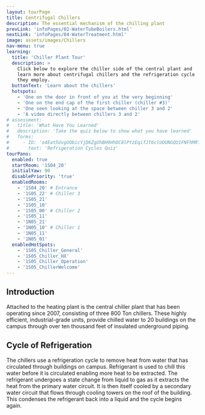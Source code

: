 ```yaml
---
layout: tourPage
title: Centrifugal Chillers
description: The essential mechanism of the chilling plant
prevLink: 'infoPages/02-WaterTubeBoilers.html'
nextLink: 'infoPages/04-WaterTreatment.html'
image: assets/images/Chillers
nav-menu: true
learning:
  title: 'Chiller Plant Tour'
  description: >
    Click below to explore the chiller side of the central plant and
    learn more about centrifugal chillers and the refrigeration cycle
    they employ.
  buttonText: 'Learn about the chillers'
  hotspots:
    - 'One on the door in front of you at the very beginning'
    - 'One on the end cap of the first chiller (chiller #3)'
    - 'One seen looking at the space between chiller 3 and 2'
    - 'A video directly between chillers 3 and 2'
# assessment:
#   title: 'What Have You Learned'
#   description: 'Take the quiz below to show what you have learned'
#   forms:
#     - ID: 'o4Eat5UvgUObicYjQ6ZgUhBH9HhOC8lPtzEqifJT6clUOUNGQU1FNFhMRTBLREc1RENEOUwyREtLQy4u'
#       text: 'Refrigeration Cycles Quiz'
tourPano:
  enabled: true
  startRoom: '1S04_20'
  initialYaw: 90
  disablePriority: 'true'
  enabledRooms:
    - '1S04_20' # Entrance
    - '1S05_22' # Chiller 3
    - '1S05_21'
    - '1S05_10'
    - '1S05_00' # Chiller 2
    - '1S05_11'
    - '1N05_21'
    - '1N05_10' # Chiller 1
    - '1N05_11'
    - '1N05_01'
  enabledHotSpots:
    - '1S05_Chiller_General'
    - '1S05_Chiller_HX'
    - '1S05_Chiller_Operation'
    - '1S05_ChillerWelcome'
---
```

## Introduction
Attached to the heating plant is the central chiller plant that has been operating since 2007, consisting of three 800 Ton chillers. These highly efficient, industrial-grade units, provide chilled water to 20 buildings on the campus through over ten thousand feet of insulated underground piping.

## Cycle of Refrigeration
The chillers use a refrigeration cycle to remove heat from water that has circulated through buildings on campus. Refrigerant is used to chill this water before it is circulated enabling more heat to be extracted. The refrigerant undergoes a state change from liquid to gas as it extracts the heat from the primary water circuit. It is then itself cooled by a secondary water circuit that flows through cooling towers on the roof of the building. This condenses the refrigerant back into a liquid and the cycle begins again.
